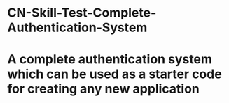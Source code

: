 # CN-Skill-Test-Complete-Authentication-System
# A complete authentication system which can be used as a starter code for creating any new application

